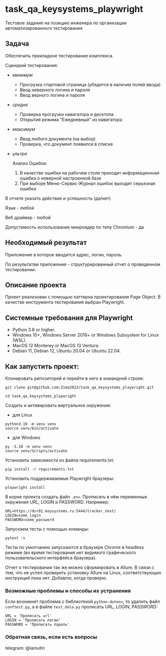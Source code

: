 # task_qa_keysystems_playwright
Тестовое задание на позицию инженера по организации автоматизированного тестирования

## Задача 

Обеспечить прикладное тестирование комплекса.

Сценарий тестирования:
- _минимум_
  
  - Прогрузка стартовой страница (убедится в наличии полей ввода)
  - Ввод неверного логина и пароля
  - Ввод верного логина и пароля
- _средне_
  
  - Проверка прогрузки навигатора и десктопа
  - Открытия режима "Ежедневный" из навигатора
- _максимум_

  - Ввод любого документа (на выбор)
  - Проверка, что документ появился в списке
- _ультра_
  
  Анализ Ошибок: 
    1. В качестве ошибки на рабочем столе приходит информационная ошибка о неверной настроенной базе
    2. При выборе Меню-Сервис-Журнал ошибок выходит серьезная ошибка

 В отчете указать действие и успешность (да/нет)


Язык - любой

Веб драйвер - любой

Допустимость использование микроядер по типу Chromium - да

## Необходимый результат
  Приложение в которое вводится адрес, логин, пароль. 
  
  По результатам приложения - структурированный отчет о проведенном тестировании.

## Описание проекта
Проект реализован с помощью паттерна проектирования Page Object. В качестве инструмента тестирования выбран Playwright. 

## Системные требования для Playwright
- Python 3.8 or higher.
- Windows 10+, Windows Server 2016+ or Windows Subsystem for Linux (WSL).
- MacOS 12 Monterey or MacOS 13 Ventura.
- Debian 11, Debian 12, Ubuntu 20.04 or Ubuntu 22.04.


## Как запустить проект:

Клонировать репозиторий и перейти в него в командной строке:

```
git clone git@github.com:Zima2022/task_qa_keysystems_playwright.git
```
```
cd task_qa_keysystems_playwright
```

Создать и активировать виртуальное окружение:

- для Linux
```
python3.10 -m venv venv
source venv/bin/activate
```
- для Windows
```
py -3.10 -m venv venv 
source venv/Scripts/activate
```

Установить зависимости из файла requirements.txt:
```
pip install -r requirements.txt
```

Установить поддерживаемые Playwright браузеры:
```
playwright install
```

В корне проекта создать файл `.env`. Прописать в нём переменные окружения URL, LOGIN и PASSWORD. Например:
```
URL=https://dsr01.keysystems.ru:5444/tracker_test/
LOGIN=some_login
PASSWORD=some_password
```

Запускаем тесты с помощью команды:
```
pytest -v
```
Тесты по умолчанию запускаются в браузере Chrome в headless режиме (во время тестирования нет видимого графического 
пользовательского интерфейса браузера).

Отчет о тестировании так же можно сформировать в Allure. В связи с тем, что не успел проверить установку Allure
на Linux, соответствующих инструкций пока нет. Добавлю, когда проверю.

### Возможные проблемы и способы их устранения
Если возникнет проблема с библиотекой `python-dotenv`, то удалить файл `conftest.py`, а в файле `test_data.py` 
прописать URL, LOGIN, PASSWORD:
```
URL = 'Прописать url'
LOGIN = 'Прописать логин'
PASSWORD = 'Прописать пароль'
```
### Обратная связь, если есть вопросы
telegram: @iamutin

